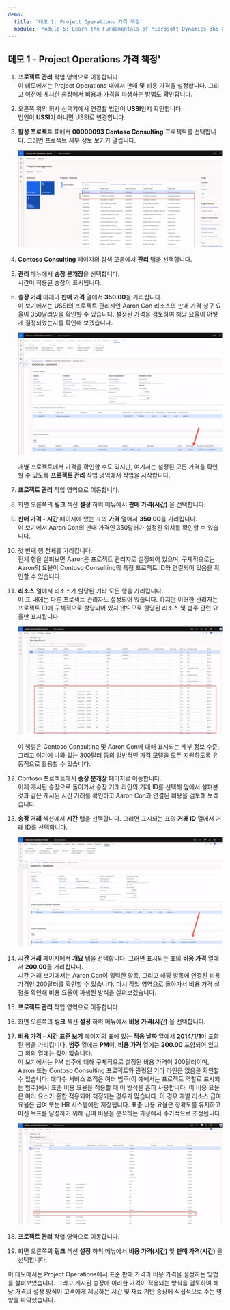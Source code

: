 ```yaml
---
demo:
  title: '데모 1: Project Operations 가격 책정'
  module: 'Module 5: Learn the Fundamentals of Microsoft Dynamics 365 Project Operations'
---
```


## 데모 1 - Project Operations 가격 책정'

1. **프로젝트 관리** 작업 영역으로 이동합니다.  
    이 데모에서는 Project Operations 내에서 판매 및 비용 가격을 설정합니다. 그리고 이전에 게시한 송장에서 비용과 가격을 파생하는 방법도 확인합니다.

1. 오른쪽 위의 회사 선택기에서 연결할 법인이 **USSI**인지 확인합니다.  
    법인이 **USSI**가 아니면 USSI로 변경합니다.

1. **활성 프로젝트** 표에서 **00000093 Contoso Consulting** 프로젝트를 선택합니다. 그러면 프로젝트 세부 정보 보기가 열립니다.

    ![활성 프로젝트 표의 Contoso Consulting이 강조 표시된 프로젝트 관리 작업 영역의 스크린샷](./media/projops_prices_1_selecting_contoso_consulting.png)

1. **Contoso Consulting** 페이지의 탐색 모음에서 **관리** 탭을 선택합니다.

1. **관리** 메뉴에서 **송장 분개장**을 선택합니다.  
    시간이 적용된 송장이 표시됩니다.

1. **송장 거래** 아래의 **판매 가격** 열에서 **350.00**을 가리킵니다.  
    이 보기에서는 USSI의 프로젝트 관리자인 Aaron Con 리소스의 판매 가격 청구 요율이 350달러임을 확인할 수 있습니다. 설정된 가격을 검토하여 해당 요율이 어떻게 결정되었는지를 확인해 보겠습니다.

    ![판매 가격 열에서 값 350이 강조 표시된 송장 분개장의 스크린샷](./media/projops_prices_2_point_to_350.png)  

    개별 프로젝트에서 가격을 확인할 수도 있지만, 여기서는 설정된 모든 가격을 확인할 수 있도록 **프로젝트 관리** 작업 영역에서 작업을 시작합니다.

1. **프로젝트 관리** 작업 영역으로 이동합니다.

1. 화면 오른쪽의 **링크** 섹션 **설정** 하위 메뉴에서 **판매 가격(시간)** 을 선택합니다.

1. **판매 가격 - 시간** 페이지에 있는 표의 **가격** 열에서 **350.00**을 가리킵니다.  
이 보기에서 Aaron Con의 판매 가격인 350달러가 설정된 위치를 확인할 수 있습니다.

1. 첫 번째 행 전체를 가리킵니다.  
    전체 행을 살펴보면 Aaron은 프로젝트 관리자로 설정되어 있으며, 구체적으로는 Aaron의 요율이 Contoso Consulting의 특정 프로젝트 ID와 연결되어 있음을 확인할 수 있습니다.

1. **리소스** 열에서 리소스가 할당된 기타 모든 행을 가리킵니다.  
    이 표 내에는 다른 프로젝트 관리자도 설정되어 있습니다. 하지만 이러한 관리자는 프로젝트 ID에 구체적으로 할당되어 있지 않으므로 할당된 리소스 및 범주 관련 요율만 표시됩니다.

    ![표에서 리소스가 할당된 모든 행이 강조 표시된 판매 가격 - 시간 페이지의 스크린샷](./media/projops_prices_3_resources_table.png)  

    이 행렬은 Contoso Consulting 및 Aaron Con에 대해 표시되는 세부 정보 수준, 그리고 여기에 나와 있는 300달러 등의 일반적인 가격 모델을 모두 지원하도록 유동적으로 활용할 수 있습니다.

1. Contoso 프로젝트에서 **송장 분개장** 페이지로 이동합니다.  
    이제 게시된 송장으로 돌아가서 송장 거래 라인의 거래 ID를 선택해 앞에서 살펴본 것과 같은 게시된 시간 거래를 확인하고 Aaron Con과 연결된 비용을 검토해 보겠습니다.

1. **송장 거래** 섹션에서 **시간** 탭을 선택합니다. 그러면 표시되는 표의 **거래 ID** 열에서 거래 ID를 선택합니다.

    ![거래 ID 열이 강조 표시된 송장 분개장 페이지의 스크린샷](./media/projops_prices_4_select_a_transaction_id.png)

1. **시간 거래** 페이지에서 **개요** 탭을 선택합니다. 그러면 표시되는 표의 **비용 가격** 열에서 **200.00**을 가리킵니다.  
    시간 거래 보기에서는 Aaron Con이 입력한 항목, 그리고 해당 항목에 연결된 비용 가격인 200달러를 확인할 수 있습니다. 다시 작업 영역으로 돌아가서 비용 가격 설정을 확인해 비용 요율이 파생된 방식을 살펴보겠습니다.

1. **프로젝트 관리** 작업 영역으로 이동합니다.

1. 화면 오른쪽의 **링크** 섹션 **설정** 하위 메뉴에서 **비용 가격(시간)** 을 선택합니다.

1. **비용 가격 - 시간 표준 보기** 페이지의 표에 있는 **적용 날짜** 열에서 **2014/1/1**이 포함된 행을 가리킵니다. **범주** 열에는 **PM**이, **비용 가격** 열에는 **200.00** 포함되어 있고 그 외의 열에는 값이 없습니다.  
    이 보기에서는 PM 범주에 대해 구체적으로 설정된 비용 가격이 200달러이며, Aaron 또는 Contoso Consulting 프로젝트와 관련된 기타 라인은 없음을 확인할 수 있습니다. 대다수 서비스 조직은 여러 범주(이 예에서는 프로젝트 역할로 표시되는 범주)에서 표준 비용 요율을 적용할 때 이 방식을 흔히 사용합니다. 이 비용 요율은 여러 요소가 혼합 적용되어 책정되는 경우가 많습니다. 이 경우 개별 리소스 급여 요율은 급여 또는 HR 시스템에만 저장됩니다. 표준 비용 요율은 정확도를 유지하고 마진 목표를 달성하기 위해 급여 비용을 분석하는 과정에서 주기적으로 조정됩니다.

    ![PM 가격 행이 강조 표시된 비용 가격 - 시간 표의 스크린샷](./media/projops_prices_5_cost_price_hour_table.png)

1. **프로젝트 관리** 작업 영역으로 이동합니다.

1. 화면 오른쪽의 **링크** 섹션 **설정** 하위 메뉴에서 **비용 가격(시간)** 및 **판매 가격(시간)** 을 선택합니다.  

이 데모에서는 Project Operations에서 표준 판매 가격과 비용 가격을 설정하는 방법을 살펴보았습니다. 그리고 게시된 송장에 이러한 가격이 적용되는 방식을 검토하여 해당 가격의 설정 방식이 고객에게 제공하는 시간 및 재료 기반 송장에 직접적으로 주는 영향을 파악했습니다.
